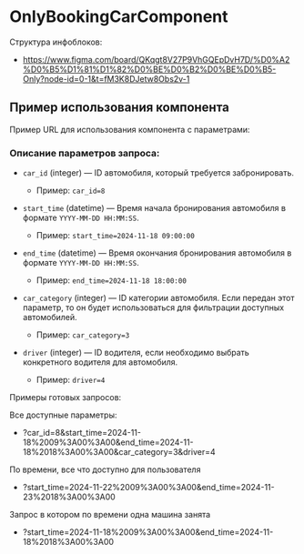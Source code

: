 # OnlyBookingCarComponent

Структура инфоблоков:

- https://www.figma.com/board/QKqgt8V27P9VhGQEpDvH7D/%D0%A2%D0%B5%D1%81%D1%82%D0%BE%D0%B2%D0%BE%D0%B5-Only?node-id=0-1&t=fM3K8DJetw8Obs2v-1

## Пример использования компонента

Пример URL для использования компонента с параметрами:

### Описание параметров запроса:

- `car_id` (integer) — ID автомобиля, который требуется забронировать.

  - Пример: `car_id=8`

- `start_time` (datetime) — Время начала бронирования автомобиля в формате `YYYY-MM-DD HH:MM:SS`.

  - Пример: `start_time=2024-11-18 09:00:00`

- `end_time` (datetime) — Время окончания бронирования автомобиля в формате `YYYY-MM-DD HH:MM:SS`.

  - Пример: `end_time=2024-11-18 18:00:00`

- `car_category` (integer) — ID категории автомобиля. Если передан этот параметр, то он будет использоваться для фильтрации доступных автомобилей.

  - Пример: `car_category=3`

- `driver` (integer) — ID водителя, если необходимо выбрать конкретного водителя для автомобиля.
  - Пример: `driver=4`

Примеры готовых запросов:

Все доступные параметры:

- ?car_id=8&start_time=2024-11-18%2009%3A00%3A00&end_time=2024-11-18%2018%3A00%3A00&car_category=3&driver=4

По времени, все что доступно для пользователя

- ?start_time=2024-11-22%2009%3A00%3A00&end_time=2024-11-23%2018%3A00%3A00

Запрос в котором по времени одна машина занята

- ?start_time=2024-11-18%2009%3A00%3A00&end_time=2024-11-18%2018%3A00%3A00
